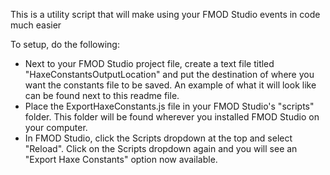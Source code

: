 This is a utility script that will make using your FMOD Studio events in code much easier

To setup, do the following:
- Next to your FMOD Studio project file, create a text file titled "HaxeConstantsOutputLocation" and put the destination of where you want the constants file to be saved. An example of what it will look like can be found next to this readme file.
- Place the ExportHaxeConstants.js file in your FMOD Studio's "scripts" folder. This folder will be found wherever you installed FMOD Studio on your computer.
- In FMOD Studio, click the Scripts dropdown at the top and select "Reload". Click on the Scripts dropdown again and you will see an "Export Haxe Constants" option now available. 